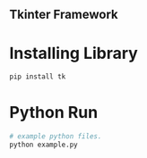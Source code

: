 ## Tkinter Framework

# Installing Library
```python
pip install tk
```

# Python Run
```python
# example python files.
python example.py

```
